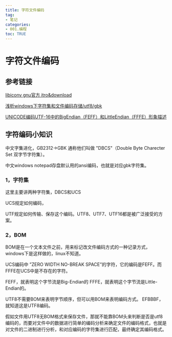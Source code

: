 ```yaml
---
title: 字符文件编码
tag: 
- 笔记
categories:
- 001.编程
toc: TRUE
---
```

<h1 id="字符文件编码">字符文件编码</h1>
<h2 id="参考链接">参考链接</h2>
<p><a href="http://www.gnu.org/software/libiconv/">libiconv gnu官方 itro&amp;download</a></p>
<p><a href="https://blog.csdn.net/seanyxie/article/details/89151903">浅析windows下字符集和文件编码存储/utf8/gbk</a></p>
<p><a href="https://www.cnblogs.com/yzl050819/p/6667702.html">UNICODE编码UTF-16中的BigEndian（FEFF）和LittleEndian（FFFE）形象描述</a></p>
<p><a href=""></a></p>
<p><a href=""></a></p>
<h2 id="字符编码小知识">字符编码小知识</h2>
<p>中文字集进化，GB2312-&gt;GBK 通称他们叫做 &quot;DBCS&quot;（Double Byte Charecter Set 双字节字符集）。</p>
<p>中文windows notepad存盘默认用的ansi编码，也就是对应gbk字符集。</p>
<h3 id="字符集">1，字符集</h3>
<p>这里主要讲两种字符集，DBCS和UCS</p>
<p>UCS规定如何编码，</p>
<p>UTF规定如何传输、保存这个编码。UTF8、UTF7、UTF16都是被广泛接受的方案。</p>
<h3 id="bom">2，BOM</h3>
<p>BOM是在一个文本文件之前，用来标记改文件编码方式的一种记录方式，windows下是这样做的，linux不知道。</p>
<p>UCS编码中 ”ZERO WIDTH NO-BREAK SPACE”的字符，它的编码是FEFF。而FFFE在UCS中是不存在的字符。</p>
<p>FEFF，就表明这个字节流是Big-Endian的 FFFE，就表明这个字节流是Little-Endian的。</p>
<p>UTF8不需要BOM来表明字节顺序，但可以用BOM来表明编码方式。 EFBBBF，就知道这是UTF8编码。</p>
<p>假如文件用UTF8无BOM格式来保存文件，那就不能靠BOM头来判断是否是utf8编码的，而要对文件中的数据进行简单的编码分析来确定文件的编码格式，也就是对文件的二进制进行分析，和对应编码的字符集进行匹配，最终确定其编码格式。</p>
